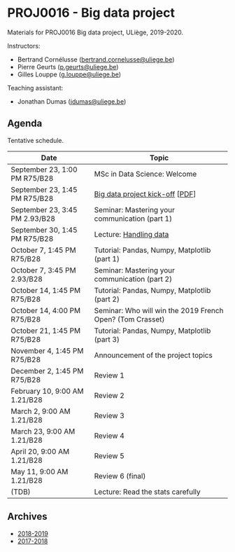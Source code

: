 # PROJ0016 - Big data project

Materials for PROJ0016 Big data project, ULiège, 2019-2020.

Instructors:
- Bertrand Cornélusse ([bertrand.cornelusse@uliege.be](mailto:bertrand.cornelusse@uliege.be))
- Pierre Geurts ([p.geurts@uliege.be](mailto:p.geurts@uliege.be))
- Gilles Louppe ([g.louppe@uliege.be](mailto:g.louppe@uliege.be))

Teaching assistant:
- Jonathan Dumas ([jdumas@uliege.be](mailto:jdumas@uliege.be))

## Agenda

Tentative schedule.

| Date | Topic |
| --- | --- |
| September 23, 1:00 PM R75/B28 | MSc in Data Science: Welcome |
| September 23, 1:45 PM R75/B28 | [Big data project kick-off](https://glouppe.github.io/proj0016-big-data-project/?p=kickoff.md) [[PDF](https://glouppe.github.io/proj0016-big-data-project/pdf/kickoff.pdf)] |
| September 23, 3:45 PM 2.93/B28 | Seminar: Mastering your communication (part 1) |
| September 30, 1:45 PM R75/B28 | Lecture: [Handling data](https://docs.google.com/presentation/d/1nawRzAOMuCDVZx6dSXSSjMXXHfTpe2-vazIw4U_QoEY/edit?usp=sharing) |
| October 7, 1:45 PM R75/B28 | Tutorial: Pandas, Numpy, Matplotlib (part 1) |
| October 7, 3:45 PM 2.93/B28 | Seminar: Mastering your communication (part 2) |
| October 14, 1:45 PM R75/B28 | Tutorial: Pandas, Numpy, Matplotlib (part 2) |
| October 14, 4:00 PM R75/B28 | Seminar: Who will win the 2019 French Open? (Tom Crasset) |
| October 21, 1:45 PM R75/B28 | Tutorial: Pandas, Numpy, Matplotlib (part 3) |
| November 4, 1:45 PM R75/B28 | Announcement of the project topics |
| December 2, 1:45 PM R75/B28 | Review 1 |
| February 10, 9:00 AM 1.21/B28 | Review 2 |
| March 2, 9:00 AM 1.21/B28 | Review 3 |
| March 23, 9:00 AM 1.21/B28 | Review 4 |
| April 20, 9:00 AM 1.21/B28 | Review 5 |
| May 11, 9:00 AM 1.21/B28 | Review 6 (final) |
| (TDB) | Lecture: Read the stats carefully |



## Archives

- [2018-2019](https://github.com/glouppe/proj0016-big-data-project/tree/proj0016-2018)
- [2017-2018](https://github.com/glouppe/proj0016-big-data-project/tree/proj0016-2017)
